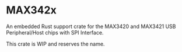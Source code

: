 # MAX342x

An embedded Rust support crate for the MAX3420 and MAX3421 USB Peripheral/Host chips with SPI Interface.

This crate is WIP and reserves the name.
